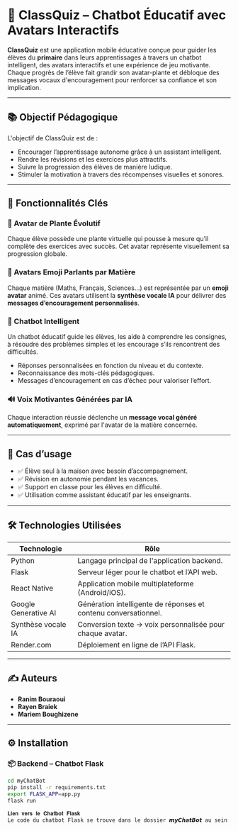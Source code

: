 # 🌱 ClassQuiz – Chatbot Éducatif avec Avatars Interactifs

**ClassQuiz** est une application mobile éducative conçue pour guider les élèves du **primaire** dans leurs apprentissages à travers un chatbot intelligent, des avatars interactifs et une expérience de jeu motivante. Chaque progrès de l’élève fait grandir son avatar-plante et débloque des messages vocaux d'encouragement pour renforcer sa confiance et son implication.

---

## 📚 Objectif Pédagogique

L'objectif de ClassQuiz est de :

- Encourager l’apprentissage autonome grâce à un assistant intelligent.
- Rendre les révisions et les exercices plus attractifs.
- Suivre la progression des élèves de manière ludique.
- Stimuler la motivation à travers des récompenses visuelles et sonores.

---

## 🧠 Fonctionnalités Clés

### 🌿 Avatar de Plante Évolutif
Chaque élève possède une plante virtuelle qui pousse à mesure qu’il complète des exercices avec succès. Cet avatar représente visuellement sa progression globale.

### 📘 Avatars Emoji Parlants par Matière
Chaque matière (Maths, Français, Sciences...) est représentée par un **emoji avatar** animé. Ces avatars utilisent la **synthèse vocale IA** pour délivrer des **messages d’encouragement personnalisés**.

### 🤖 Chatbot Intelligent
Un chatbot éducatif guide les élèves, les aide à comprendre les consignes, à résoudre des problèmes simples et les encourage s’ils rencontrent des difficultés.

- Réponses personnalisées en fonction du niveau et du contexte.
- Reconnaissance des mots-clés pédagogiques.
- Messages d’encouragement en cas d’échec pour valoriser l’effort.

### 🔊 Voix Motivantes Générées par IA
Chaque interaction réussie déclenche un **message vocal généré automatiquement**, exprimé par l'avatar de la matière concernée.

---

## 🧪 Cas d’usage

- ✅ Élève seul à la maison avec besoin d’accompagnement.
- ✅ Révision en autonomie pendant les vacances.
- ✅ Support en classe pour les élèves en difficulté.
- ✅ Utilisation comme assistant éducatif par les enseignants.

---

## 🛠️ Technologies Utilisées

| Technologie           | Rôle                                                                 |
|----------------------|----------------------------------------------------------------------|
| Python               | Langage principal de l'application backend.                          |
| Flask                | Serveur léger pour le chatbot et l’API web.                          |
| React Native         | Application mobile multiplateforme (Android/iOS).                   |
| Google Generative AI | Génération intelligente de réponses et contenu conversationnel.     |
| Synthèse vocale IA   | Conversion texte → voix personnalisée pour chaque avatar.           |
| Render.com           | Déploiement en ligne de l’API Flask.                                |


---

## ✍️ Auteurs

-  **Ranim Bouraoui**
-  **Rayen Braiek**
-  **Mariem Boughizene**
---

## ⚙️ Installation

### 📦 Backend – Chatbot Flask

```bash
cd myChatBot
pip install -r requirements.txt
export FLASK_APP=app.py
flask run

𝐋𝐢𝐞𝐧 𝐯𝐞𝐫𝐬 𝐥𝐞 𝐂𝐡𝐚𝐭𝐛𝐨𝐭 𝐅𝐥𝐚𝐬𝐤
Le code du chatbot Flask se trouve dans le dossier 𝙢𝙮𝘾𝙝𝙖𝙩𝘽𝙤𝙩 au sein de ce repository. Il est conçu pour interagir avec l'application mobile et peut être testé localement en utilisant le serveur Flask. Le chatbot est également 𝙙𝙚́𝙥𝙡𝙤𝙮𝙚́ 𝙚𝙣 𝙡𝙞𝙜𝙣𝙚 𝙨𝙪𝙧 𝙍𝙚𝙣𝙙𝙚𝙧.𝙘𝙤𝙢 et peut être 𝙖𝙘𝙘𝙚𝙨𝙨𝙞𝙗𝙡𝙚 𝙖̀ 𝙡'𝙖𝙙𝙧𝙚𝙨𝙨𝙚 suivante : "𝗵𝘁𝘁𝗽𝘀://𝗰𝗵𝗮𝘁𝗯𝗼𝘁-𝟭-𝗰𝘆𝗸𝗽.𝗼𝗻𝗿𝗲𝗻𝗱𝗲𝗿.𝗰𝗼𝗺/𝘁𝗮𝗹𝗸"


